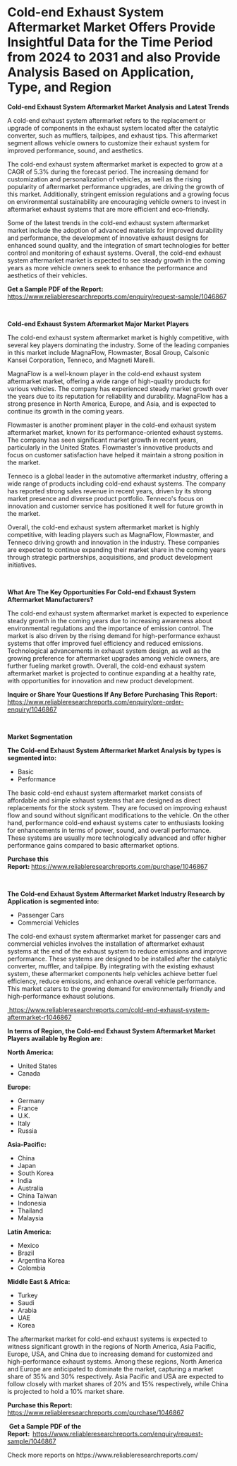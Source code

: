 <p><h1>Cold-end Exhaust System Aftermarket Market Offers Provide Insightful Data for the Time Period from 2024 to 2031 and also Provide Analysis Based on Application, Type, and Region</h1></p><p><strong>Cold-end Exhaust System Aftermarket Market Analysis and Latest Trends</strong></p>
<p><p>A cold-end exhaust system aftermarket refers to the replacement or upgrade of components in the exhaust system located after the catalytic converter, such as mufflers, tailpipes, and exhaust tips. This aftermarket segment allows vehicle owners to customize their exhaust system for improved performance, sound, and aesthetics.</p><p>The cold-end exhaust system aftermarket market is expected to grow at a CAGR of 5.3% during the forecast period. The increasing demand for customization and personalization of vehicles, as well as the rising popularity of aftermarket performance upgrades, are driving the growth of this market. Additionally, stringent emission regulations and a growing focus on environmental sustainability are encouraging vehicle owners to invest in aftermarket exhaust systems that are more efficient and eco-friendly.</p><p>Some of the latest trends in the cold-end exhaust system aftermarket market include the adoption of advanced materials for improved durability and performance, the development of innovative exhaust designs for enhanced sound quality, and the integration of smart technologies for better control and monitoring of exhaust systems. Overall, the cold-end exhaust system aftermarket market is expected to see steady growth in the coming years as more vehicle owners seek to enhance the performance and aesthetics of their vehicles.</p></p>
<p><strong>Get a Sample PDF of the Report:&nbsp;</strong> <a href="https://www.reliableresearchreports.com/enquiry/request-sample/1046867">https://www.reliableresearchreports.com/enquiry/request-sample/1046867</a></p>
<p>&nbsp;</p>
<p><strong>Cold-end Exhaust System Aftermarket Major Market Players</strong></p>
<p><p>The cold-end exhaust system aftermarket market is highly competitive, with several key players dominating the industry. Some of the leading companies in this market include MagnaFlow, Flowmaster, Bosal Group, Calsonic Kansei Corporation, Tenneco, and Magneti Marelli.</p><p>MagnaFlow is a well-known player in the cold-end exhaust system aftermarket market, offering a wide range of high-quality products for various vehicles. The company has experienced steady market growth over the years due to its reputation for reliability and durability. MagnaFlow has a strong presence in North America, Europe, and Asia, and is expected to continue its growth in the coming years.</p><p>Flowmaster is another prominent player in the cold-end exhaust system aftermarket market, known for its performance-oriented exhaust systems. The company has seen significant market growth in recent years, particularly in the United States. Flowmaster's innovative products and focus on customer satisfaction have helped it maintain a strong position in the market.</p><p>Tenneco is a global leader in the automotive aftermarket industry, offering a wide range of products including cold-end exhaust systems. The company has reported strong sales revenue in recent years, driven by its strong market presence and diverse product portfolio. Tenneco's focus on innovation and customer service has positioned it well for future growth in the market.</p><p>Overall, the cold-end exhaust system aftermarket market is highly competitive, with leading players such as MagnaFlow, Flowmaster, and Tenneco driving growth and innovation in the industry. These companies are expected to continue expanding their market share in the coming years through strategic partnerships, acquisitions, and product development initiatives.</p></p>
<p>&nbsp;</p>
<p><strong>What Are The Key Opportunities For Cold-end Exhaust System Aftermarket Manufacturers?</strong></p>
<p><p>The cold-end exhaust system aftermarket market is expected to experience steady growth in the coming years due to increasing awareness about environmental regulations and the importance of emission control. The market is also driven by the rising demand for high-performance exhaust systems that offer improved fuel efficiency and reduced emissions. Technological advancements in exhaust system design, as well as the growing preference for aftermarket upgrades among vehicle owners, are further fueling market growth. Overall, the cold-end exhaust system aftermarket market is projected to continue expanding at a healthy rate, with opportunities for innovation and new product development.</p></p>
<p><strong>Inquire or Share Your Questions If Any Before Purchasing This Report:</strong> <a href="https://www.reliableresearchreports.com/enquiry/pre-order-enquiry/1046867">https://www.reliableresearchreports.com/enquiry/pre-order-enquiry/1046867</a></p>
<p>&nbsp;</p>
<p><strong>Market Segmentation</strong></p>
<p><strong>The Cold-end Exhaust System Aftermarket Market Analysis by types is segmented into:</strong></p>
<p><ul><li>Basic</li><li>Performance</li></ul></p>
<p><p>The basic cold-end exhaust system aftermarket market consists of affordable and simple exhaust systems that are designed as direct replacements for the stock system. They are focused on improving exhaust flow and sound without significant modifications to the vehicle. On the other hand, performance cold-end exhaust systems cater to enthusiasts looking for enhancements in terms of power, sound, and overall performance. These systems are usually more technologically advanced and offer higher performance gains compared to basic aftermarket options.</p></p>
<p><strong>Purchase this Report:&nbsp;</strong><a href="https://www.reliableresearchreports.com/purchase/1046867">https://www.reliableresearchreports.com/purchase/1046867</a></p>
<p>&nbsp;</p>
<p><strong>The Cold-end Exhaust System Aftermarket Market Industry Research by Application is segmented into:</strong></p>
<p><ul><li>Passenger Cars</li><li>Commercial Vehicles</li></ul></p>
<p><p>The cold-end exhaust system aftermarket market for passenger cars and commercial vehicles involves the installation of aftermarket exhaust systems at the end of the exhaust system to reduce emissions and improve performance. These systems are designed to be installed after the catalytic converter, muffler, and tailpipe. By integrating with the existing exhaust system, these aftermarket components help vehicles achieve better fuel efficiency, reduce emissions, and enhance overall vehicle performance. This market caters to the growing demand for environmentally friendly and high-performance exhaust solutions.</p></p>
<p><a href="https://www.reliableresearchreports.com/cold-end-exhaust-system-aftermarket-r1046867">&nbsp;https://www.reliableresearchreports.com/cold-end-exhaust-system-aftermarket-r1046867</a></p>
<p><strong>In terms of Region, the Cold-end Exhaust System Aftermarket Market Players available by Region are:</strong></p>
<p>
    <p> <strong> North America: </strong>
        <ul>
            <li>United States</li>
            <li>Canada</li>
        </ul>
        </p> 
    <p> <strong> Europe: </strong>
        <ul>
            <li>Germany</li>
            <li>France</li>
            <li>U.K.</li>
            <li>Italy</li>
            <li>Russia</li>
        </ul>
        </p> 
    <p> <strong> Asia-Pacific: </strong>
        <ul>
            <li>China</li>
            <li>Japan</li>
            <li>South Korea</li>
            <li>India</li>
            <li>Australia</li>
            <li>China Taiwan</li>
            <li>Indonesia</li>
            <li>Thailand</li>
            <li>Malaysia</li>
        </ul>
        </p> 
    <p> <strong> Latin America: </strong>
        <ul>
            <li>Mexico</li>
            <li>Brazil</li>
            <li>Argentina Korea</li>
            <li>Colombia</li>
        </ul>
        </p> 
    <p> <strong> Middle East & Africa: </strong>
        <ul>
            <li>Turkey</li>
            <li>Saudi</li>
            <li>Arabia</li>
            <li>UAE</li>
            <li>Korea</li>
        </ul>
    </p>
    </p>
<p><p>The aftermarket market for cold-end exhaust systems is expected to witness significant growth in the regions of North America, Asia Pacific, Europe, USA, and China due to increasing demand for customized and high-performance exhaust systems. Among these regions, North America and Europe are anticipated to dominate the market, capturing a market share of 35% and 30% respectively. Asia Pacific and USA are expected to follow closely with market shares of 20% and 15% respectively, while China is projected to hold a 10% market share.</p></p>
<p><strong>Purchase this Report: </strong><a href="https://www.reliableresearchreports.com/purchase/1046867">https://www.reliableresearchreports.com/purchase/1046867</a></p>
<p>&nbsp;<strong>Get a Sample PDF of the Report:&nbsp;&nbsp;</strong><a href="https://www.reliableresearchreports.com/enquiry/request-sample/1046867">https://www.reliableresearchreports.com/enquiry/request-sample/1046867</a></p>
<p><strong></strong></p>
<p>Check more reports on https://www.reliableresearchreports.com/</p>